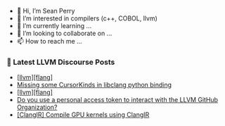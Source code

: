 - 👋 Hi, I’m Sean Perry
- 👀 I’m interested in compilers (c++, COBOL, llvm)
- 🌱 I’m currently learning ...
- 💞️ I’m looking to collaborate on ...
- 📫 How to reach me ...

<!---
s66perry/s66perry is a ✨ special ✨ repository because its `README.md` (this file) appears on your GitHub profile.
You can click the Preview link to take a look at your changes.
--->
### 📕 Latest LLVM Discourse Posts

<!-- DISCOURSE-LLVM:START -->
- [[llvm][flang]](https://discourse.llvm.org/t/llvm-flang/77484#post_6)
- [Missing some CursorKinds in libclang python binding](https://discourse.llvm.org/t/missing-some-cursorkinds-in-libclang-python-binding/77743#post_1)
- [[llvm][flang]](https://discourse.llvm.org/t/llvm-flang/77484#post_5)
- [Do you use a personal access token to interact with the LLVM GitHub Organization?](https://discourse.llvm.org/t/do-you-use-a-personal-access-token-to-interact-with-the-llvm-github-organization/77740#post_1)
- [[ClangIR] Compile GPU kernels using ClangIR](https://discourse.llvm.org/t/clangir-compile-gpu-kernels-using-clangir/76984?page=2#post_22)
<!-- DISCOURSE-LLVM:END -->
